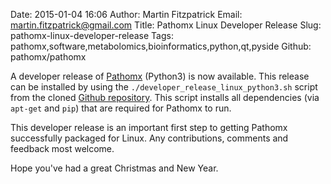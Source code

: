 Date: 2015-01-04 16:06
Author: Martin Fitzpatrick
Email: martin.fitzpatrick@gmail.com
Title: Pathomx Linux Developer Release
Slug: pathomx-linux-developer-release
Tags: pathomx,software,metabolomics,bioinformatics,python,qt,pyside
Github: pathomx/pathomx

A developer release of [Pathomx][pathomx] (Python3) is now available. This release can be installed
by using the `./developer_release_linux_python3.sh` script from the cloned [Github repository][pathomx-github].
This script installs all dependencies (via `apt-get` and `pip`) that are required for 
Pathomx to run.

This developer release is an important first step to getting Pathomx successfully packaged
for Linux. Any contributions, comments and feedback most welcome.

Hope you've had a great Christmas and New Year.

[pathomx]: http://pathomx.org/
[pathomx-github]: http://github.com/pathomx/pathomx/